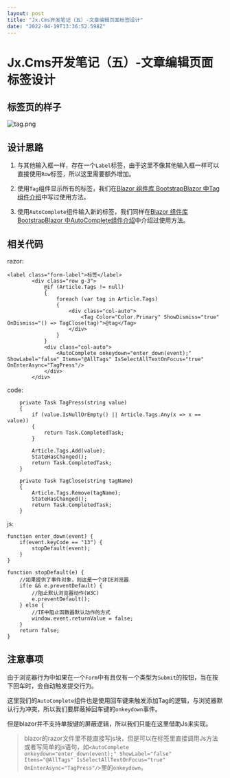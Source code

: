 ```yaml
---
layout: post
title: "Jx.Cms开发笔记（五）-文章编辑页面标签设计"
date: "2022-04-19T13:36:52.598Z"
---
```

Jx.Cms开发笔记（五）-文章编辑页面标签设计
========================

标签页的样子
------

![tag.png](https://img2022.cnblogs.com/blog/84997/202204/84997-20220419212238410-1107707991.png)  

设计思路
----

1.  与其他输入框一样，存在一个`Label`标签，由于这里不像其他输入框一样可以直接使用`Row`标签，所以这里需要额外增加。
    
2.  使用`Tag`组件显示所有的标签，我们在[Blazor 组件库 BootstrapBlazor 中Tag组件介绍](https://www.jvxiang.com/post/10.html)中写过使用方法。
    
3.  使用`AutoComplete`组件输入新的标签，我们同样在[Blazor 组件库 BootstrapBlazor 中AutoComplete组件介绍](https://www.jvxiang.com/post/11.html)中介绍过使用方法。
    

相关代码
----

razor:

    <label class="form-label">标签</label>
            <div class="row g-3">
                @if (Article.Tags != null)
                {
                    foreach (var tag in Article.Tags)
                    {
                        <div class="col-auto">
                            <Tag Color="Color.Primary" ShowDismiss="true" OnDismiss="() => TagClose(tag)">@tag</Tag>
                        </div>
                    }
                }
                <div class="col-auto">
                    <AutoComplete onkeydown="enter_down(event);" ShowLabel="false" Items="@AllTags" IsSelectAllTextOnFocus="true" OnEnterAsync="TagPress"/>
                </div>
            </div>

code:

    
        private Task TagPress(string value)
        {
            if (value.IsNullOrEmpty() || Article.Tags.Any(x => x == value))
            {
                return Task.CompletedTask;
            }
            
            Article.Tags.Add(value);
            StateHasChanged();
            return Task.CompletedTask;
        }
        
        private Task TagClose(string tagName)
        {
            Article.Tags.Remove(tagName);
            StateHasChanged();
            return Task.CompletedTask;
        }

js:

    function enter_down(event) {
        if(event.keyCode == "13") {
            stopDefault(event);
        }
    }
    
    function stopDefault(e) {
        //如果提供了事件对象，则这是一个非IE浏览器   
        if(e && e.preventDefault) {
            //阻止默认浏览器动作(W3C)  
            e.preventDefault();
        } else {
            //IE中阻止函数器默认动作的方式   
            window.event.returnValue = false;
        }
        return false;
    } 

注意事项
----

由于浏览器行为中如果在一个`Form`中有且仅有一个类型为`Submit`的按钮，当在按下回车时，会自动触发提交行为。

这里我们的`AutoComplete`组件也是使用回车键来触发添加Tag的逻辑，与浏览器默认行为冲突，所以我们要屏蔽掉回车键的`onkeydown`事件。

但是blazor并不支持单按键的屏蔽逻辑，所以我们只能在这里借助Js来实现。

> blazor的razor文件里不能直接写js块，但是可以在标签里直接调用Js方法或者写简单的js语句，如`<AutoComplete onkeydown="enter_down(event);" ShowLabel="false" Items="@AllTags" IsSelectAllTextOnFocus="true" OnEnterAsync="TagPress"/>`里的`onkeydown`。